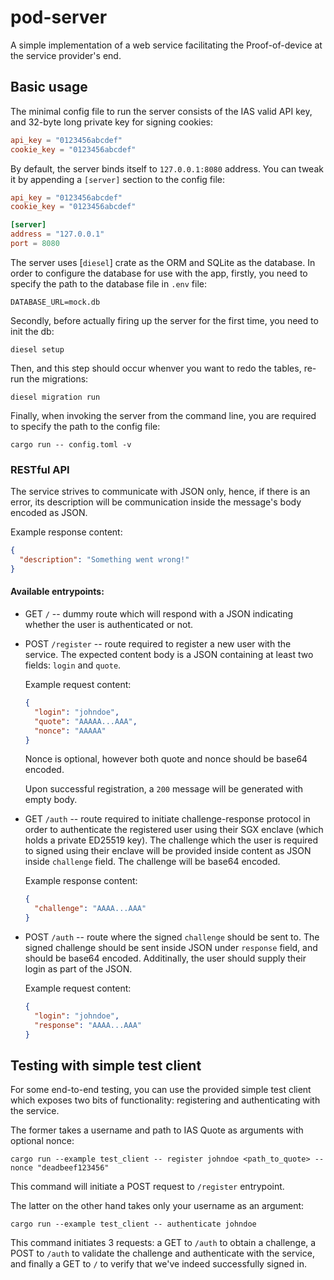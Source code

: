 # pod-server

A simple implementation of a web service facilitating the Proof-of-device
at the service provider's end.

## Basic usage

The minimal config file to run the server consists of the IAS valid API key,
and 32-byte long private key for signing cookies:

```toml
api_key = "0123456abcdef"
cookie_key = "0123456abcdef"
```

By default, the server binds itself to `127.0.0.1:8080` address. You can tweak
it by appending a `[server]` section to the config file:

```toml
api_key = "0123456abcdef"
cookie_key = "0123456abcdef"

[server]
address = "127.0.0.1"
port = 8080
```

The server uses [`diesel`] crate as the ORM and SQLite as the database. In order
to configure the database for use with the app, firstly, you need to specify the
path to the database file in `.env` file:

```
DATABASE_URL=mock.db
```

Secondly, before actually firing up the server for the first time, you need to
init the db:

```
diesel setup
```

Then, and this step should occur whenver you want to redo the tables, re-run
the migrations:

```
diesel migration run
```

Finally, when invoking the server from the command line, you are required to
specify the path to the config file:

```
cargo run -- config.toml -v
```

### RESTful API

The service strives to communicate with JSON only, hence, if there is an error,
its description will be communication inside the message's body encoded as JSON.

Example response content:

```json
{
  "description": "Something went wrong!"
}
```

#### Available entrypoints:

* GET `/` -- dummy route which will respond with a JSON indicating whether the user
  is authenticated or not.


* POST `/register` -- route required to register a new user with the service. The
  expected content body is a JSON containing at least two fields: `login` and
  `quote`.

  Example request content:

  ```json
  {
    "login": "johndoe",
    "quote": "AAAAA...AAA",
    "nonce": "AAAAA"
  }
  ```

  Nonce is optional, however both quote and nonce should be base64 encoded.

  Upon successful registration, a `200` message will be generated with empty
  body.

* GET `/auth` -- route required to initiate challenge-response protocol in order
  to authenticate the registered user using their SGX enclave (which holds a
  private ED25519 key). The challenge which the user is required to signed using
  their enclave will be provided inside content as JSON inside `challenge` field.
  The challenge will be base64 encoded.

  Example response content:

  ```json
  {
    "challenge": "AAAA...AAA"
  }
  ```

* POST `/auth` -- route where the signed `challenge` should be sent to. The signed
  challenge should be sent inside JSON under `response` field, and should be base64
  encoded. Additinally, the user should supply their login as part of the JSON.

  Example request content:

  ```json
  {
    "login": "johndoe",
    "response": "AAAA...AAA"
  }
  ```

## Testing with simple test client

For some end-to-end testing, you can use the provided simple test client which
exposes two bits of functionality: registering and authenticating with the
service.

The former takes a username and path to IAS Quote as arguments with
optional nonce:

```
cargo run --example test_client -- register johndoe <path_to_quote> --nonce "deadbeef123456"
```

This command will initiate a POST request to `/register` entrypoint.

The latter on the other hand takes only your username as an argument:

```
cargo run --example test_client -- authenticate johndoe
```

This command initiates 3 requests: a GET to `/auth` to obtain a challenge,
a POST to `/auth` to validate the challenge and authenticate with the
service, and finally a GET to `/` to verify that we've indeed successfully
signed in.
